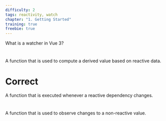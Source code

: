```yaml
---
difficulty: 2
tags: reactivity, watch
chapter: "1. Getting Started"
training: true
freebie: true
---
```


What is a watcher in Vue 3?

#

A function that is used to compute a derived value based on reactive data.

# Correct

A function that is executed whenever a reactive dependency changes.

#

A function that is used to observe changes to a non-reactive value.